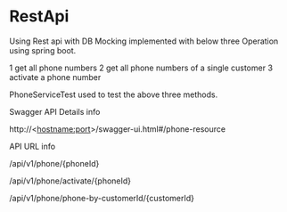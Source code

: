 # RestApi

Using Rest api with DB Mocking implemented with below three Operation using spring boot.

1 get all phone numbers
2 get all phone numbers of a single customer
3 activate a phone number

PhoneServiceTest used to test the above three methods.



Swagger API Details info

http://<<hostname:port>>/swagger-ui.html#/phone-resource


API URL info

/api/v1/phone/{phoneId}

/api/v1/phone/activate/{phoneId}

/api/v1/phone/phone-by-customerId/{customerId}
